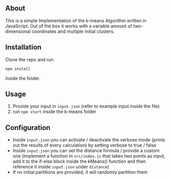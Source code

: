 ## About
This is a simple Implementation of the k-means Algorithm written in JavaScript.
Out of the box it works with a variable amount of two-dimensional coordinates and multiple initial clusters.
## Installation
Clone the repo and run
```
npm install
```
inside the folder. 
## Usage
1. Provide your input in `input.json` (refer to example input inside the file)
2. run `npm start` inside the k-means folder
## Configuration
- Inside `input.json` you can activate / deactivate the verbose mode (prints out the results of every calculation) by setting verbose to true / false
- Inside `input.json` you can set the distance formula / provide a custom one (implement a function in `src/index.js` that takes two points as input, add it to the if-else block inside the kMeans() function and then reference it inside `input.json` under `distance`)
- If no initial partitions are provided, it will randomly partition them
